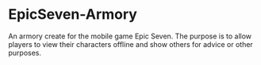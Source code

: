 # EpicSeven-Armory
An armory create for the mobile game Epic Seven. The purpose is to allow players to view their characters offline and show others for advice or other purposes.
